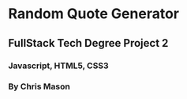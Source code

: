 # Random Quote Generator
## FullStack Tech Degree Project 2

### Javascript, HTML5, CSS3



### By Chris Mason

